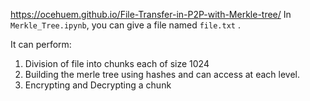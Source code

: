 https://ocehuem.github.io/File-Transfer-in-P2P-with-Merkle-tree/
In `Merkle_Tree.ipynb`, you can give a file named `file.txt` .

It can perform:
1. Division of file into chunks each of size 1024
2. Building the merle tree using hashes and can access at each level.
3. Encrypting and Decrypting a chunk
